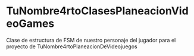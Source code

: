 # TuNombre4rtoClasesPlaneacionVideoGames
Clase de estructura de FSM de nuestro personaje del jugador para el proyecto de TuNombre4rtoPlaneacionDeVideojuegos 
